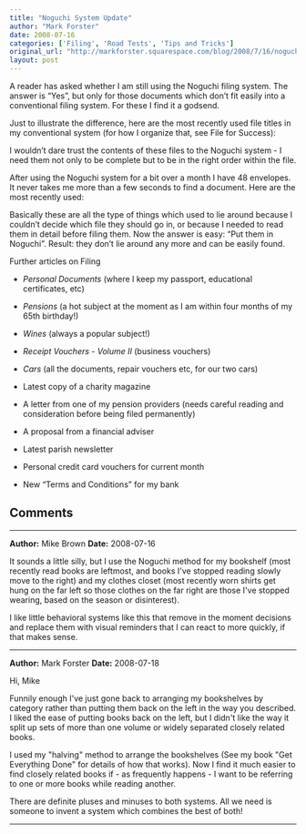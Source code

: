 ```yaml
---
title: "Noguchi System Update"
author: "Mark Forster"
date: 2008-07-16
categories: ['Filing', 'Road Tests', 'Tips and Tricks']
original_url: "http://markforster.squarespace.com/blog/2008/7/16/noguchi-system-update.html"
layout: post
---
```


A reader has asked whether I am still using the Noguchi filing system. The answer is “Yes”, but only for those documents which don’t fit easily into a conventional filing system. For these I find it a godsend.

Just to illustrate the difference, here are the most recently used file titles in my conventional system (for how I organize that, see File for Success):

I wouldn’t dare trust the contents of these files to the Noguchi system - I need them not only to be complete but to be in the right order within the file.

After using the Noguchi system for a bit over a month I have 48 envelopes. It never takes me more than a few seconds to find a document. Here are the most recently used:

Basically these are all the type of things which used to lie around because I couldn’t decide which file they should go in, or because I needed to read them in detail before filing them. Now the answer is easy: “Put them in Noguchi”. Result: they don’t lie around any more and can be easily found.

Further articles on Filing

- *Personal Documents* (where I keep my passport, educational certificates, etc)

- *Pensions* (a hot subject at the moment as I am within four months of my 65th birthday!)

- *Wines* (always a popular subject!)

- *Receipt Vouchers - Volume II* (business vouchers)

- *Cars* (all the documents, repair vouchers etc, for our two cars)

- Latest copy of a charity magazine

- A letter from one of my pension providers (needs careful reading and consideration before being filed permanently)

- A proposal from a financial adviser

- Latest parish newsletter

- Personal credit card vouchers for current month

- New “Terms and Conditions” for my bank


## Comments

---

**Author:** Mike Brown
**Date:** 2008-07-16

It sounds a little silly, but I use the Noguchi method for my bookshelf (most recently read books are leftmost, and books I've stopped reading slowly move to the right) and my clothes closet (most recently worn shirts get hung on the far left so those clothes on the far right are those I've stopped wearing, based on the season or disinterest).  
  
I like little behavioral systems like this that remove in the moment decisions and replace them with visual reminders that I can react to more quickly, if that makes sense.

---

**Author:** Mark Forster
**Date:** 2008-07-18

Hi, Mike  
  
Funnily enough I've just gone back to arranging my bookshelves by category rather than putting them back on the left in the way you described. I liked the ease of putting books back on the left, but I didn't like the way it split up sets of more than one volume or widely separated closely related books.  
  
I used my "halving" method to arrange the bookshelves (See my book "Get Everything Done" for details of how that works). Now I find it much easier to find closely related books if - as frequently happens - I want to be referring to one or more books while reading another.  
  
There are definite pluses and minuses to both systems. All we need is someone to invent a system which combines the best of both!

---
